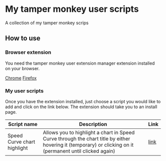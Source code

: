 # My tamper monkey user scripts
A collection of my tamper monkey scrips

## How to use

### Browser extension
You need the tamper monkey user extension manager extension installed on your browser.


[Chrome](https://chrome.google.com/webstore/detail/tampermonkey/dhdgffkkebhmkfjojejmpbldmpobfkfo?hl=en)
[Firefox](https://addons.mozilla.org/en-US/firefox/addon/tampermonkey/)

### My user scripts

Once you have the extension installed, just choose a script you would like to add and click on the link below. The extension should take you to an install page.

Script name | Description | Link
--- | --- | ---
Speed Curve chart highlight | Allows you to highlight a chart in Speed Curve through the chart title by either hovering it (temporary) or clicking on it (permanent until clicked again) | [link](https://github.com/rsinohara/tamper-monkey-scripts/raw/main/scripts/speedCurve.user.js)
